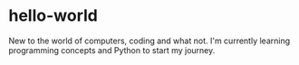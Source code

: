 # hello-world

New to the world of computers, coding and what not. I'm currently learning programming concepts and Python to start my journey.


